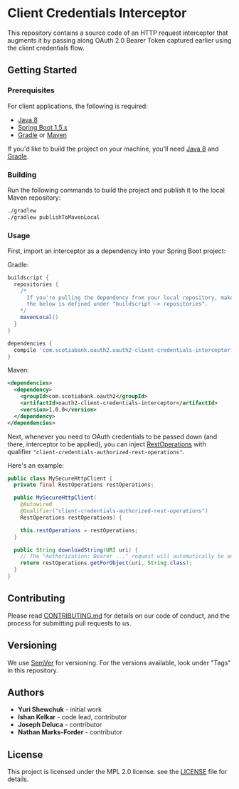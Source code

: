 # Client Credentials Interceptor

This repository contains a source code of an HTTP request interceptor that augments it by passing along OAuth 2.0 Bearer Token captured earlier using the client credentials flow.

## Getting Started

### Prerequisites

For client applications, the following is required:

- [Java 8](https://www.java.com/en/download/)
- [Spring Boot 1.5.x](https://spring.io/projects/spring-boot)
- [Gradle](https://gradle.org/) or [Maven](https://maven.apache.org/)

If you'd like to build the project on your machine, you'll need [Java 8](https://www.java.com/en/download/) and [Gradle](https://gradle.org/).

### Building

Run the following commands to build the project and publish it to the local Maven repository:

```bash
./gradlew
./gradlew publishToMavenLocal
```

### Usage

First, import an interceptor as a dependency into your Spring Boot project:

Gradle:
```gradle
buildscript {
  repositories {
    /*
      If you're pulling the dependency from your local repository, make sure
      the below is defined under "buildscript -> repositories".
    */
    mavenLocal()
  }
}

dependencies {
  compile 'com.scotiabank.oauth2.oauth2-client-credentials-interceptor:1.0.0'
}
```

Maven:
```xml
<dependencies>
  <dependency>
    <groupId>com.scotiabank.oauth2</groupId>
    <artifactId>oauth2-client-credentials-interceptor</artifactId>
    <version>1.0.0</version>
  </dependency>
</dependencies>
```

Next, whenever you need to OAuth credentials to be passed down (and there, interceptor to be applied), you can inject [RestOperations](https://docs.spring.io/spring-framework/docs/current/javadoc-api/org/springframework/web/client/RestOperations.html) with qualifier `"client-credentials-authorized-rest-operations"`.

Here's an example:

```java
public class MySecureHttpClient {
  private final RestOperations restOperations;

  public MySecureHttpClient(
    @Autowired
    @Qualifier("client-credentials-authorized-rest-operations")
    RestOperations restOperations) {

    this.restOperations = restOperations;
  }

  public String downloadString(URI uri) {
    // The "Authorization: Bearer ..." request will automatically be added to the request.
    return restOperations.getForObject(uri, String.class);
  }
}
```
## Contributing

Please read [CONTRIBUTING.md](/CONTRIBUTING.md) for details on our code of conduct, and the process for submitting pull requests to us.

## Versioning

We use [SemVer](https://semver.org/) for versioning. For the versions available, look under "Tags" in this repository.

## Authors

- **Yuri Shewchuk** - initial work
- **Ishan Kelkar** - code lead, contributor
- **Joseph Deluca** - contributor
- **Nathan Marks-Forder** - contributor

## License

This project is licensed under the MPL 2.0 license. see the [LICENSE](/LICENSE) file for details.
